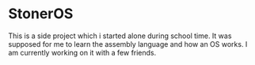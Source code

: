 # StonerOS
This is a side project which i started alone during school time. It was supposed for me to learn the assembly language and how an OS works. I am currently working on it with a few friends.